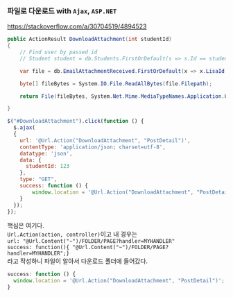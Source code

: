 ### 파일로 다운로드 with `Ajax`, `ASP.NET`
https://stackoverflow.com/a/30704519/4894523

```cs
public ActionResult DownloadAttachment(int studentId)
{          
    // Find user by passed id
    // Student student = db.Students.FirstOrDefault(s => s.Id == studentId);

    var file = db.EmailAttachmentReceived.FirstOrDefault(x => x.LisaId == studentId);

    byte[] fileBytes = System.IO.File.ReadAllBytes(file.Filepath);

    return File(fileBytes, System.Net.Mime.MediaTypeNames.Application.Octet, file.Filename);                       

}
```

```js
$("#DownloadAttachment").click(function () {
  $.ajax(
  {
    url: '@Url.Action("DownloadAttachment", "PostDetail")',
    contentType: 'application/json; charset=utf-8',
    datatype: 'json',
    data: {
      studentId: 123
    },
    type: "GET",
    success: function () {
        window.location = '@Url.Action("DownloadAttachment", "PostDetail", new { studentId = 123 })';
    }
  });
});
```

핵심은 여기다.  
`Url.Action(action, controller)`이고 내 경우는  
`url: "@Url.Content("~")/FOLDER/PAGE?handler=MYHANDLER"`  
`success: function(){ "@Url.Content("~")/FOLDER/PAGE?handler=MYHANDLER";}`  
라고 작성하니 파일이 알아서 다운로드 폴더에 들어갔다.
```js
success: function () {
  window.location = '@Url.Action("DownloadAttachment", "PostDetail")';
}
```
